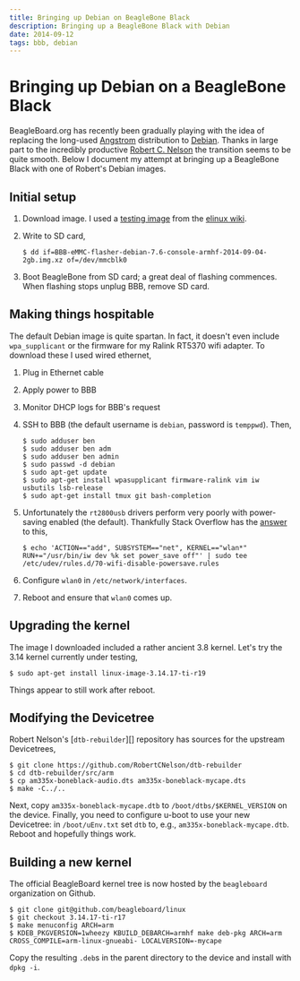 ```yaml
---
title: Bringing up Debian on BeagleBone Black
description: Bringing up a BeagleBone Black with Debian
date: 2014-09-12
tags: bbb, debian
---
```

# Bringing up Debian on a BeagleBone Black

BeagleBoard.org has recently been gradually playing with the idea of
replacing the long-used [Angstrom][] distribution to
[Debian][]. Thanks in large part to the incredibly productive
[Robert C. Nelson][rcn] the transition seems to be quite smooth. Below
I document my attempt at bringing up a BeagleBone Black with one of
Robert's Debian images.

[Angstrom]: http://www.angstrom-distribution.org/
[Debian]: http://www.debian.org/
[rcn]: https://rcn-ee.net/


## Initial setup

 1. Download image. I used a [testing image][] from the [elinux wiki][].
 2. Write to SD card,

        $ dd if=BBB-eMMC-flasher-debian-7.6-console-armhf-2014-09-04-2gb.img.xz of=/dev/mmcblk0

 3. Boot BeagleBone from SD card; a great deal of flashing commences. When flashing stops unplug BBB, remove SD card.

[testing image]: https://rcn-ee.net/deb/testing/2014-09-04/console/BBB-eMMC-flasher-debian-7.6-console-armhf-2014-09-04-2gb.img.xz
[elinux wiki]: http://elinux.org/Beagleboard:BeagleBoneBlack_Debian

## Making things hospitable

The default Debian image is quite spartan. In fact, it doesn't even
include `wpa_supplicant` or the firmware for my Ralink RT5370 wifi
adapter. To download these I used wired ethernet,

 1. Plug in Ethernet cable
 2. Apply power to BBB
 3. Monitor DHCP logs for BBB's request
 4. SSH to BBB (the default username is `debian`, password is
    `temppwd`). Then,

        $ sudo adduser ben
        $ sudo adduser ben adm
        $ sudo adduser ben admin
        $ sudo passwd -d debian
        $ sudo apt-get update
        $ sudo apt-get install wpasupplicant firmware-ralink vim iw usbutils lsb-release
        $ sudo apt-get install tmux git bash-completion

 5. Unfortunately the `rt2800usb` drivers perform very poorly with
    power-saving enabled (the default). Thankfully Stack Overflow has
    the [answer][power save] to this,

        $ echo 'ACTION=="add", SUBSYSTEM=="net", KERNEL=="wlan*" RUN+="/usr/bin/iw dev %k set power_save off"' | sudo tee /etc/udev/rules.d/70-wifi-disable-powersave.rules

 6. Configure `wlan0` in `/etc/network/interfaces`.
 7. Reboot and ensure that `wlan0` comes up.

[power save]: http://superuser.com/questions/629039/disabling-power-save-option-on-wifi-device

## Upgrading the kernel

The image I downloaded included a rather ancient 3.8 kernel. Let's try
the 3.14 kernel currently under testing,

    $ sudo apt-get install linux-image-3.14.17-ti-r19

Things appear to still work after reboot.

## Modifying the Devicetree

Robert Nelson's [`dtb-rebuilder`][] repository has sources for the upstream Devicetrees,

    $ git clone https://github.com/RobertCNelson/dtb-rebuilder
    $ cd dtb-rebuilder/src/arm
    $ cp am335x-boneblack-audio.dts am335x-boneblack-mycape.dts
    $ make -C../..

Next, copy `am335x-boneblack-mycape.dtb` to `/boot/dtbs/$KERNEL_VERSION` on
the device. Finally, you need to configure u-boot to use your new
Devicetree: in `/boot/uEnv.txt` set `dtb` to, e.g.,
`am335x-boneblack-mycape.dtb`. Reboot and hopefully things work.

[rebuilder]: https://github.com/RobertCNelson/dtb-rebuilder

## Building a new kernel

The official BeagleBoard kernel tree is now hosted by the
`beagleboard` organization on Github.

    $ git clone git@github.com/beagleboard/linux
    $ git checkout 3.14.17-ti-r17
    $ make menuconfig ARCH=arm
    $ KDEB_PKGVERSION=1wheezy KBUILD_DEBARCH=armhf make deb-pkg ARCH=arm CROSS_COMPILE=arm-linux-gnueabi- LOCALVERSION=-mycape

Copy the resulting `.deb`s in the parent directory to the device and
install with `dpkg -i`.
